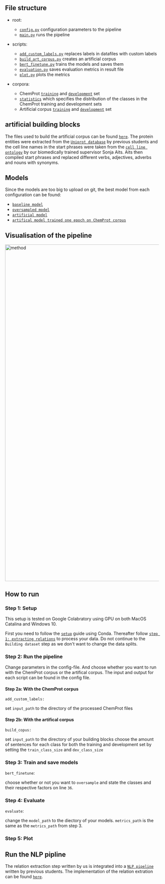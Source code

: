 ## File structure

* root:
  - [`config.py`](https://github.com/Aitslab/BioNLP/blob/master/lykke_klara/config.json) configuration parameters to the pipeline
  - [`main.py`](https://github.com/Aitslab/BioNLP/blob/master/lykke_klara/main.py) runs the pipeline

* scripts: 
  - [`add_custom_labels.py`](https://github.com/Aitslab/BioNLP/blob/master/lykke_klara/scripts/add_custom_labels.py) replaces labels in datafiles with custom labels
  - [`build_art_corpus.py`](https://github.com/Aitslab/BioNLP/blob/master/lykke_klara/scripts/build_art_corpus.py) creates an artificial corpus
  - [`bert_finetune.py`](https://github.com/Aitslab/BioNLP/blob/master/lykke_klara/scripts/bert_finetune.py) trains the models and saves them
  - [`evaluation.py`](https://github.com/Aitslab/BioNLP/blob/master/lykke_klara/scripts/evaluation.py) saves evaluation metrics in result file
  - [`plot.py`](https://github.com/Aitslab/BioNLP/blob/master/lykke_klara/scripts/plot.py) plots the metrics

* corpora: 
  - ChemProt [`training`](https://github.com/Aitslab/BioNLP/blob/master/lykke_klara/corpora/chemprot_train.txt) and [`development`](https://github.com/Aitslab/BioNLP/blob/master/lykke_klara/corpora/chemprot_dev.txt) set
  - [`statistics`](https://github.com/Aitslab/BioNLP/blob/master/lykke_klara/corpora/statistics.txt) which specifies the distribution of the classes in the ChemProt training and development sets
  - Artificial corpus [`training`](https://github.com/Aitslab/BioNLP/blob/master/lykke_klara/corpora/artificial_train.txt) and [`development`](https://github.com/Aitslab/BioNLP/blob/master/lykke_klara/corpora/artificial_dev.txt) set

## artificial building blocks
The files used to build the artificial corpus can be found [`here`](https://drive.google.com/drive/folders/1REtDAAx6rfL2JkO0FLCg3xIQOT9xJCkS). The protein entities were extracted from the [`Uniprot database`](https://www.uniprot.org/) by previous students and the cell line names in the start phrases were taken from the [`cell line ontology`](http://www.obofoundry.org/ontology/clo.html) by our  biomedically trained supervisor Sonja Aits. Aits then compiled start phrases and replaced different verbs, adjectives, adverbs and nouns with synonyms.

## Models
Since the models are too big to upload on git, the best model from each configuration can be found:
  - [`baseline model`](https://drive.google.com/drive/folders/1_jNQFYvr4TrU4mEZenR6IlKv3qsTBSPy?usp=sharing)
  - [`oversampled model`](https://drive.google.com/drive/folders/1RA080Eoy1Q7gYiqutxYQtZf-cDKLTCEw?usp=sharing)
  - [`artificial model`](https://drive.google.com/drive/folders/1u8bAsUDlGkY6GOtKzxJn7Sf8LXRl9vs7?usp=sharing)
  - [`artifical model trained one epoch on ChemProt corpus`](https://drive.google.com/drive/folders/1zshZodHcMGN2URyv4T4T8KPCL1D08NPt?usp=sharing)


## Visualisation of the pipeline

<img width="1098" alt="method" src="https://user-images.githubusercontent.com/46992305/121548522-5d156180-ca0d-11eb-8302-8eba64b548e9.png">

## How to run 

### Step 1: Setup

This setup is tested on Google Colabratory using GPU on both MacOS Catalina and Windows 10.

First you need to follow the [`setup`](https://github.com/Aitslab/nlp_2021_alexander_petter#setup-using-conda-anaconda--miniconda) guide using Conda. Thereafter follow [`step 1: extracting relations`](https://github.com/Aitslab/nlp_2021_alexander_petter/tree/master/utils/chemprot#extracting-relations) to process your data. Do not continue to the `Building dataset` step as we don't want to change the data splits.

### Step 2: Run the pipeline
Change parameters in the config-file. And choose whether you want to run with the ChemProt corpus or the artifical corpus. The input and output for each script can be found in the config file.

#### Step 2a: With the ChemProt corpus

`add_custom_labels:`

set `input_path` to the directory of the processed ChemProt files

#### Step 2b: With the artifical corpus

`build_copus:`

set `input_path` to the directory of your building blocks 
choose the amount of sentences for each class for both the training and development set by setting the `train_class_size` and `dev_class_size` 

### Step 3: Train and save models

`bert_finetune`:

choose whether or not you want to `oversample` and state the classes and their respective factors on line `36`.

### Step 4: Evaluate

`evaluate`: 

change the `model_path` to the diectory of your models. `metrics_path` is the same as the `metrics_path` from step 3. 

### Step 5: Plot

## Run the NLP pipline

The relation extraction step written by us is integrated into a [`NLP pipeline`](https://github.com/Aitslab/nlp_2021_alexander_petter) written by previous students. The implementation of the relation extration can be found [`here`](https://github.com/Aitslab/nlp_2021_alexander_petter/blob/master/scripts/re.py).

